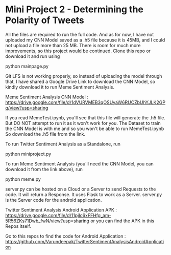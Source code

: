 # Mini Project 2 - Determining the Polarity of Tweets

All the files are required to run the full code. And as for now, I have not uploaded my CNN Model saved as a .h5 file because it is 45MB, and I could not upload a file more than 25 MB. There is room for much more improvements, so this project would be continued. Clone this repo or download it and run using 

python mainpage.py 

Git LFS is not working properly, so instead of uploading the model through that, I have shared a Google Drive Link to download the CNN Model, so kindly download it to run Meme Sentiment Analysis.

Meme Sentiment Analysis CNN Model : https://drive.google.com/file/d/1dVURVMEB3qOSUyaW6RUCZbUhYJLK2GPq/view?usp=sharing

If you read MemeTest.ipynb, you'll see that this file will generate the .h5 file. But DO NOT attempt to run it as it won't work for you. The Dataset to train the CNN Model is with me and so you won't be able to run MemeTest.ipynb So download the .h5 file from the link.

To run Twitter Sentiment Analysis as a Standalone, run

python miniproject.py

To run Meme Sentiment Analysis (you'll need the CNN Model, you can download it from the link above), run

python meme.py

server.py can be hosted on a Cloud or a Server to send Requests to the code. It will return a Response. It uses Flask to work as a Server. server.py is the Server code for the android application.

Twitter Sentiment Analysis Android Application APK : https://drive.google.com/file/d/11pjIc6xFFHfg_am-5R56ZKs71Dwb_fwN/view?usp=sharing or you can find the APK in this Repos itself.

Go to this repos to find the code for Android Application : https://github.com/Varundeepak/TwitterSentimentAnalysisAndroidApplication
